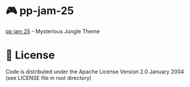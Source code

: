 # 🎮 pp-jam-25

[pp jam 25](https://itch.io/jam/pp-jam-25) - Mysterious Jungle Theme

# 🔑 License

Code is distributed under the Apache License Version 2.0 January 2004 (see LICENSE file in root directory)
